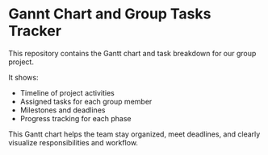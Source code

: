 ﻿# Gannt Chart and Group Tasks Tracker

This repository contains the Gantt chart and task breakdown for our group project.  

It shows:  
- Timeline of project activities  
- Assigned tasks for each group member  
- Milestones and deadlines  
- Progress tracking for each phase  

This Gantt chart helps the team stay organized, meet deadlines, and clearly visualize responsibilities and workflow.



